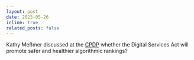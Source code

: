 ```yaml
---
layout: post
date: 2023-05-26
inline: true
related_posts: false
---
```


Kathy Meßmer discussed at the [CPDP](https://www.cpdpconferences.org/cpdp-panels/will-the-digital-services-act-promote-safer-and-healthier-algorithmic-rankings) whether the Digital Services Act will promote safer and healthier algorithmic rankings?
